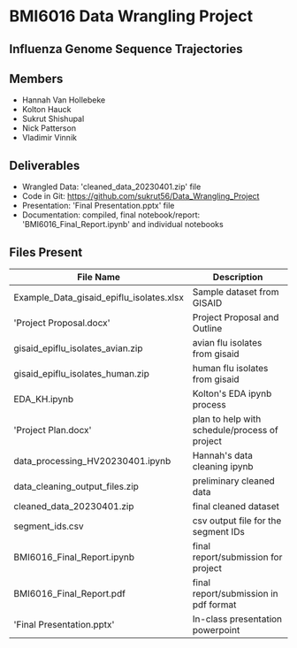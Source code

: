 # BMI6016 Data Wrangling Project
## Influenza Genome Sequence Trajectories

## Members

- Hannah Van Hollebeke
- Kolton Hauck
- Sukrut Shishupal
- Nick Patterson
- Vladimir Vinnik

## Deliverables

- Wrangled Data: 'cleaned_data_20230401.zip' file
- Code in Git: https://github.com/sukrut56/Data_Wrangling_Project
- Presentation: 'Final Presentation.pptx' file
- Documentation: compiled, final notebook/report: 'BMI6016_Final_Report.ipynb' and individual notebooks


## Files Present

| File Name                                 | Description                    |
| ----------------------------------------- | ------------------------------ |
| Example_Data_gisaid_epiflu_isolates.xlsx  | Sample dataset from GISAID     |
| 'Project Proposal.docx'                   | Project Proposal and Outline   |
| gisaid_epiflu_isolates_avian.zip          | avian flu isolates from gisaid |
| gisaid_epiflu_isolates_human.zip          | human flu isolates from gisaid |
| EDA_KH.ipynb | Kolton's EDA ipynb process |
| 'Project Plan.docx' | plan to help with schedule/process of project |
| data_processing_HV20230401.ipynb | Hannah's data cleaning ipynb |
| data_cleaning_output_files.zip | preliminary cleaned data |
| cleaned_data_20230401.zip | final cleaned dataset |
| segment_ids.csv | csv output file for the segment IDs |
| BMI6016_Final_Report.ipynb | final report/submission for project|
| BMI6016_Final_Report.pdf | final report/submission in pdf format|
| 'Final Presentation.pptx' | In-class presentation powerpoint |

